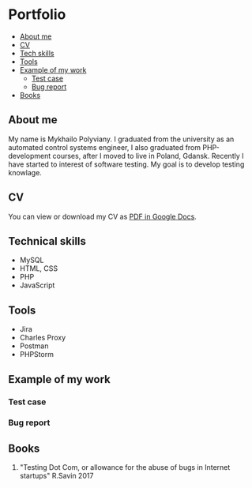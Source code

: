 # Portfolio

- [About me](https://github.com/MishaPoliv/portfolio/edit/main/README.md#about-me)
- [CV](https://github.com/MishaPoliv/portfolio/edit/main/README.md#cv)
- [Tech skills](https://github.com/MishaPoliv/portfolio/edit/main/README.md#technical-skills)
- [Tools](https://github.com/MishaPoliv/portfolio/edit/main/README.md#tools)
- [Example of my work](https://github.com/MishaPoliv/portfolio/edit/main/README.md#example-of-my-work)
  - [Test case](https://github.com/MishaPoliv/portfolio/edit/main/README.md#test-case)
  - [Bug report](https://github.com/MishaPoliv/portfolio/edit/main/README.md#bug-report)
- [Books](https://github.com/MishaPoliv/portfolio/edit/main/README.md#books)

## About me

My name is Mykhailo Polyviany. I graduated from the university as an automated control systems engineer, I also graduated from PHP-development courses, after I moved to live in Poland, Gdansk. Recently I have started to interest of software testing. My goal is to develop testing knowlage. 

## CV

You can view or download my CV as [PDF in Google Docs](https://drive.google.com/file/d/1kKuTfh_MqWK9hMAkk9myedkIKbUKV3Dw/view?usp=sharing).

## Technical skills

- MySQL
- HTML, CSS
- PHP
- JavaScript

## Tools

- Jira
- Charles Proxy
- Postman
- PHPStorm

## Example of my work



### Test case



### Bug report



## Books


1. "Testing Dot Com, or allowance for the abuse of bugs in Internet startups" R.Savin 2017
